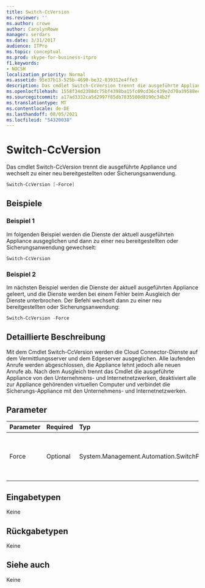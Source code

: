 ```yaml
---
title: Switch-CcVersion
ms.reviewer: ''
ms.author: crowe
author: CarolynRowe
manager: serdars
ms.date: 3/31/2017
audience: ITPro
ms.topic: conceptual
ms.prod: skype-for-business-itpro
f1.keywords:
- NOCSH
localization_priority: Normal
ms.assetid: 95e37b13-525b-4690-be32-839312e4ffe3
description: Das cmdlet Switch-CcVersion trennt die ausgeführte Appliance und wechselt zu einer neu bereitgestellten oder Sicherungsanwendung.
ms.openlocfilehash: 1558f34d2388dc75bf4398ba15fc09cd36c439e2d70a39588ee697bc0ef04341
ms.sourcegitcommit: a17ad3332ca5d2997f85db7835500d8190c34b2f
ms.translationtype: MT
ms.contentlocale: de-DE
ms.lasthandoff: 08/05/2021
ms.locfileid: "54320038"
---
```

# <a name="switch-ccversion"></a>Switch-CcVersion
 
Das cmdlet Switch-CcVersion trennt die ausgeführte Appliance und wechselt zu einer neu bereitgestellten oder Sicherungsanwendung. 
  
```powershell
Switch-CcVersion [-Force]
```

## <a name="examples"></a>Beispiele
<a name="Examples"> </a>

### <a name="example-1"></a>Beispiel 1

Im folgenden Beispiel werden die Dienste der aktuell ausgeführten Appliance ausgeglichen und dann zu einer neu bereitgestellten oder Sicherungsanwendung gewechselt:
  
```powershell
Switch-CcVersion
```

### <a name="example-2"></a>Beispiel 2

Im nächsten Beispiel werden die Dienste der aktuell ausgeführten Appliance geleert, und die Dienste werden bei einem Fehler beim Ausgleich der Dienste unterbrochen. Der Befehl wechselt dann zu einer neu bereitgestellten oder Sicherungsanwendung:
  
```powershell
Switch-CcVersion -Force
```

## <a name="detailed-description"></a>Detaillierte Beschreibung
<a name="DetailedDescription"> </a>

Mit dem Cmdlet Switch-CcVersion werden die Cloud Connector-Dienste auf dem Vermittlungsserver und dem Edgeserver ausgeglichen. Alle laufenden Anrufe werden abgeschlossen, die Appliance lehnt jedoch alle neuen Anrufe ab. Nach dem Ausgleich trennt das Cmdlet die ausgeführte Appliance von den Unternehmens- und Internetnetzwerken, deaktiviert alle zur Appliance gehörenden virtuellen Computer und verbindet die Sicherungs-Appliance mit den Unternehmens- und Internetnetzwerken.
  
## <a name="parameters"></a>Parameter
<a name="DetailedDescription"> </a>

|**Parameter**|**Required**|**Typ**|**Beschreibung**|
|:-----|:-----|:-----|:-----|
| Force <br/> | Optional <br/> |System.Management.Automation.SwitchParameter  <br/> | Stoppt dienstecibly, wenn das Ausgleichen der Dienste fehlschlägt. <br/> |
   
## <a name="input-types"></a>Eingabetypen
<a name="InputTypes"> </a>

Keine
  
## <a name="return-types"></a>Rückgabetypen
<a name="ReturnTypes"> </a>

Keine
  
## <a name="see-also"></a>Siehe auch
<a name="ReturnTypes"> </a>

Keine
  

